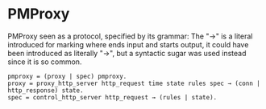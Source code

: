 # PMProxy

PMProxy seen as a protocol, specified by its grammar:
The "→" is a literal introduced for marking where ends input and starts output, it could have been introduced as literally "→", but a syntactic sugar was used instead since it is so common.

```
pmproxy = (proxy | spec) pmproxy.
proxy = proxy_http_server http_request time state rules spec → (conn | http_response) state.
spec = control_http_server http_request → (rules | state).
```